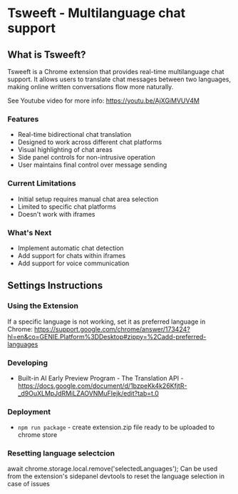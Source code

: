 # Tsweeft - Multilanguage chat support

## What is Tsweeft?

Tsweeft is a Chrome extension that provides real-time multilanguage chat support. It allows users to translate chat messages between two languages, making online written conversations flow more naturally.

See Youtube video for more info: https://youtu.be/AjXGiMVUV4M

### Features

- Real-time bidirectional chat translation
- Designed to work across different chat platforms
- Visual highlighting of chat areas
- Side panel controls for non-intrusive operation
- User maintains final control over message sending

### Current Limitations

- Initial setup requires manual chat area selection
- Limited to specific chat platforms
- Doesn't work with iframes

### What's Next

- Implement automatic chat detection
- Add support for chats within iframes
- Add support for voice communication

## Settings Instructions

### Using the Extension

If a specific language is not working, set it as preferred language in Chrome:
https://support.google.com/chrome/answer/173424?hl=en&co=GENIE.Platform%3DDesktop#zippy=%2Cadd-preferred-languages

### Developing

* Built-in AI Early Preview Program - The Translation API - https://docs.google.com/document/d/1bzpeKk4k26KfjtR-_d9OuXLMpJdRMiLZAOVNMuFIejk/edit?tab=t.0

### Deployment
* `npm run package` - create extension.zip file ready to be uploaded to chrome store

### Resetting language selectcion
await chrome.storage.local.remove('selectedLanguages');
Can be used from the extension's sidepanel devtools to reset the language selection in case of issues